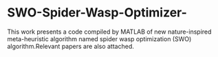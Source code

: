 # SWO-Spider-Wasp-Optimizer-
This work presents a code compiled by MATLAB of new nature-inspired meta-heuristic algorithm named spider wasp optimization (SWO) algorithm.Relevant papers are also attached.
